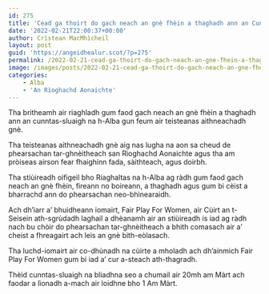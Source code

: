 ```yaml
---
id: 275
title: 'Cead ga thoirt do gach neach an gnè fhèin a thaghadh ann an Cunntas-sluaigh na h-Alba'
date: '2022-02-21T22:00:37+00:00'
author: Crìstean MacMhìcheil
layout: post
guid: 'https://angeidhealur.scot/?p=275'
permalink: /2022-02-21-cead-ga-thoirt-do-gach-neach-an-gne-fhein-a-thaghadh-ann-an-cunntas-sluaigh-na-h-alba/
image: /images/posts/2022-02-21-cead-ga-thoirt-do-gach-neach-an-gne-fhein-a-thaghadh-ann-an-cunntas-sluaigh-na-h-alba.webp
categories:
    - Alba
    - 'An Rìoghachd Aonaichte'
---
```


Tha britheamh air riaghladh gum faod gach neach an gnè fhèin a thaghadh ann an cunntas-sluaigh na h-Alba gun feum air teisteanas aithneachadh gnè.

Tha teisteanas aithneachadh gnè aig nas lugha na aon sa cheud de phearsachan tar-ghnèitheach san Rìoghachd Aonaichte agus tha am pròiseas airson fear fhaighinn fada, sàithteach, agus doirbh.

Tha stiùireadh oifigeil bho Riaghaltas na h-Alba ag ràdh gum faod gach neach an gnè fhèin, fireann no boireann, a thaghadh agus gum bi cèist a bharrachd ann do phearsachan neo-bhìnearaidh.

Ach dh’iarr a’ bhuidheann iomairt, Fair Play For Women, air Cùirt an t-Seisein ath-sgrùdadh laghail a dhèanamh air an stiùireadh is iad ag ràdh nach bu chòir do phearsachan tar-ghnèitheach a bhith comasach air a’ cheist a fhreagairt ach leis an gnè bith-eòlasach.

Tha luchd-iomairt air co-dhùnadh na cùirte a mholadh ach dh’ainmich Fair Play For Women gum bi iad a’ cur a-steach ath-thagradh.

Thèid cunntas-sluaigh na bliadhna seo a chumail air 20mh am Màrt ach faodar a lìonadh a-mach air loidhne bho 1 Am Màrt.
